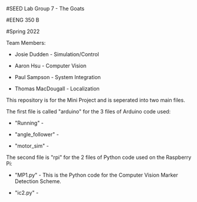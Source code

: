 #SEED Lab Group 7 - The Goats

#EENG 350 B

#Spring 2022

Team Members:

- Josie Dudden - Simulation/Control

- Aaron Hsu - Computer Vision

- Paul Sampson - System Integration

- Thomas MacDougall - Localization

This repository is for the Mini Project and is seperated into two main files.

The first file is called "arduino" for the 3 files of Arduino code used:

- "Running" - 

- "angle_follower" - 

- "motor_sim" -

The second file is "rpi" for the 2 files of Python code used on the Raspberry Pi:

- "MP1.py" - This is the Python code for the Computer Vision Marker Detection Scheme.

- "ic2.py" -


